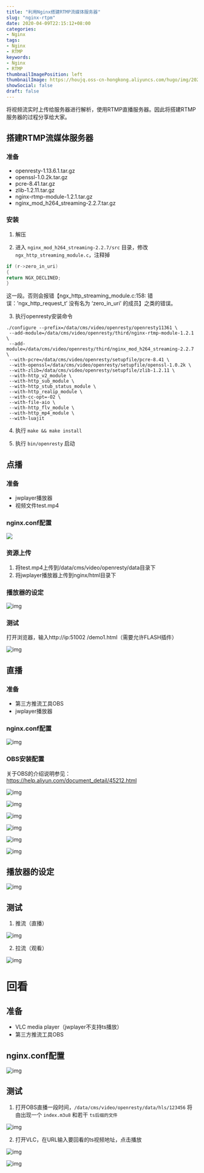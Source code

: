 ```yaml
---
title: "利用Nginx搭建RTMP流媒体服务器"
slug: "nginx-rtpm"
date: 2020-04-09T22:15:12+08:00
categories:
- Nginx
tags:
- Nginx
- RTMP
keywords:
- Nginx
- RTMP
thumbnailImagePosition: left
thumbnailImage: https://houjq.oss-cn-hongkong.aliyuncs.com/hugo/img/20200409224656.png
showSocial: false
draft: false
---
```

将视频流实时上传给服务器进行解析，使用RTMP直播服务器。因此将搭建RTMP服务器的过程分享给大家。
<!--more-->

## 搭建RTMP流媒体服务器

### 准备

- openresty-1.13.6.1.tar.gz
- openssl-1.0.2k.tar.gz
- pcre-8.41.tar.gz
- zlib-1.2.11.tar.gz
- nginx-rtmp-module-1.2.1.tar.gz
- nginx_mod_h264_streaming-2.2.7.tar.gz

### 安装

1. 解压

2. 进入 `nginx_mod_h264_streaming-2.2.7/src` 目录，修改 `ngx_http_streaming_module.c`，注释掉

```c++
if (r->zero_in_uri)
{
return NGX_DECLINED;
}
```

这一段。否则会报错【ngx_http_streaming_module.c:158: 错误：’ngx_http_request_t’ 没有名为 ‘zero_in_uri’ 的成员】之类的错误。

3. 执行openresty安装命令

```shell
./configure --prefix=/data/cms/video/openresty/openresty11361 \
 --add-module=/data/cms/video/openresty/third/nginx-rtmp-module-1.2.1 \
 --add-module=/data/cms/video/openresty/third/nginx_mod_h264_streaming-2.2.7 \
 --with-pcre=/data/cms/video/openresty/setupfile/pcre-8.41 \
 --with-openssl=/data/cms/video/openresty/setupfile/openssl-1.0.2k \
 --with-zlib=/data/cms/video/openresty/setupfile/zlib-1.2.11 \
 --with-http_v2_module \
 --with-http_sub_module \
 --with-http_stub_status_module \
 --with-http_realip_module \
 --with-cc-opt=-O2 \
 --with-file-aio \
 --with-http_flv_module \
 --with-http_mp4_module \
 --with-luajit
```

4. 执行 `make && make install`

5. 执行 `bin/openresty` 启动

## 点播

### 准备

- jwplayer播放器
- 视频文件test.mp4

### nginx.conf配置

![](https://houjq.oss-cn-hongkong.aliyuncs.com/hugo/img/20200409222733.png)

### 资源上传

1. 将test.mp4上传到/data/cms/video/openresty/data目录下
2. 将jwplayer播放器上传到nginx/html目录下

### 播放器的设定

![img](https://houjq.oss-cn-hongkong.aliyuncs.com/hugo/img/20200409222947.png)

### 测试

打开浏览器，输入http://ip:51002 /demo1.html（需要允许FLASH插件）

![img](https://houjq.oss-cn-hongkong.aliyuncs.com/hugo/img/20200409222955.png)

## 直播

### 准备

- 第三方推流工具OBS
- jwplayer播放器

### nginx.conf配置

![img](https://houjq.oss-cn-hongkong.aliyuncs.com/hugo/img/20200409223004.png)

### OBS安装配置

关于OBS的介绍说明参见：https://help.aliyun.com/document_detail/45212.html

![img](https://houjq.oss-cn-hongkong.aliyuncs.com/hugo/img/20200409223048.png)

![img](https://houjq.oss-cn-hongkong.aliyuncs.com/hugo/img/20200409223059.png)

![img](https://houjq.oss-cn-hongkong.aliyuncs.com/hugo/img/20200409223121.png)

![img](https://houjq.oss-cn-hongkong.aliyuncs.com/hugo/img/20200409223127.png)

![img](https://houjq.oss-cn-hongkong.aliyuncs.com/hugo/img/20200409223137.png)

![img](https://houjq.oss-cn-hongkong.aliyuncs.com/hugo/img/20200409223143.png)

## 播放器的设定

![img](https://houjq.oss-cn-hongkong.aliyuncs.com/hugo/img/20200409223150.png)

## 测试

1. 推流（直播）

![img](https://houjq.oss-cn-hongkong.aliyuncs.com/hugo/img/20200409223154.png)

2. 拉流（观看）

![img](https://houjq.oss-cn-hongkong.aliyuncs.com/hugo/img/20200409223200.png)

#    回看

## 准备

- VLC media player（jwplayer不支持ts播放）
- 第三方推流工具OBS

## nginx.conf配置

![img](https://houjq.oss-cn-hongkong.aliyuncs.com/hugo/img/20200409223207.png)

## 测试

1. 打开OBS直播一段时间，`/data/cms/video/openresty/data/hls/123456` 将由出现一个 `index.m3u8` 和若干  `ts后缀的文件`

![img](https://houjq.oss-cn-hongkong.aliyuncs.com/hugo/img/20200409223213.png)

2. 打开VLC，在URL输入要回看的ts视频地址，点击播放

![img](https://houjq.oss-cn-hongkong.aliyuncs.com/hugo/img/20200409223217.png)

![img](https://houjq.oss-cn-hongkong.aliyuncs.com/hugo/img/20200409223224.png)